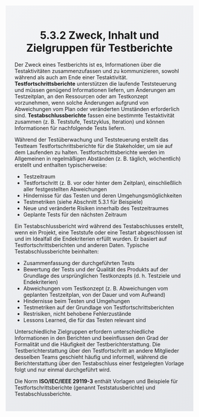 <div class="rounded-lg border shadow-sm" style="background: linear-gradient(135deg,#F3F4F6 0%,#E5E7EB 100%); padding: 24px; border-color: #9CA3AF">
  <header style="margin-bottom:12px">
    <h1 class="text-2xl font-bold text-gray-900">5.3.2 Zweck, Inhalt und Zielgruppen für Testberichte</h1>
  </header>
  <article class="prose max-w-none">
    <p>Der Zweck eines Testberichts ist es, Informationen über die Testaktivitäten zusammenzufassen und zu kommunizieren, sowohl während als auch am Ende einer Testaktivität. <strong>Testfortschrittsberichte</strong> unterstützen die laufende Teststeuerung und müssen genügend Informationen liefern, um Änderungen am Testzeitplan, an den Ressourcen oder am Testkonzept vorzunehmen, wenn solche Änderungen aufgrund von Abweichungen vom Plan oder veränderten Umständen erforderlich sind. <strong>Testabschlussberichte</strong> fassen eine bestimmte Testaktivität zusammen (z. B. Teststufe, Testzyklus, Iteration) und können Informationen für nachfolgende Tests liefern.</p>
    <p>Während der Testüberwachung und Teststeuerung erstellt das Testteam Testfortschrittsberichte für die Stakeholder, um sie auf dem Laufenden zu halten. Testfortschrittsberichte werden im Allgemeinen in regelmäßigen Abständen (z. B. täglich, wöchentlich) erstellt und enthalten typischerweise:</p>
    <ul>
      <li>Testzeitraum</li>
      <li>Testfortschritt (z. B. vor oder hinter dem Zeitplan), einschließlich aller festgestellten Abweichungen</li>
      <li>Hindernisse für das Testen und deren Umgehungsmöglichkeiten</li>
      <li>Testmetriken (siehe Abschnitt 5.3.1 für Beispiele)</li>
      <li>Neue und veränderte Risiken innerhalb des Testzeitraumes</li>
      <li>Geplante Tests für den nächsten Zeitraum</li>
    </ul>
    <p>Ein Testabschlussbericht wird während des Testabschlusses erstellt, wenn ein Projekt, eine Teststufe oder eine Testart abgeschlossen ist und im Idealfall die Endekriterien erfüllt wurden. Er basiert auf Testfortschrittsberichten und anderen Daten. Typische Testabschlussberichte beinhalten:</p>
    <ul>
      <li>Zusammenfassung der durchgeführten Tests</li>
      <li>Bewertung der Tests und der Qualität des Produkts auf der Grundlage des ursprünglichen Testkonzepts (d. h. Testziele und Endekriterien)</li>
      <li>Abweichungen vom Testkonzept (z. B. Abweichungen vom geplanten Testzeitplan, von der Dauer und vom Aufwand)</li>
      <li>Hindernisse beim Testen und Umgehungen</li>
      <li>Testmetriken auf der Grundlage von Testfortschrittsberichten</li>
      <li>Restrisiken, nicht behobene Fehlerzustände</li>
      <li>Lessons Learned, die für das Testen relevant sind</li>
    </ul>
    <p>Unterschiedliche Zielgruppen erfordern unterschiedliche Informationen in den Berichten und beeinflussen den Grad der Formalität und die Häufigkeit der Testberichterstattung. Die Testberichterstattung über den Testfortschritt an andere Mitglieder desselben Teams geschieht häufig und informell, während die Berichterstattung über den Testabschluss einer festgelegten Vorlage folgt und nur einmal durchgeführt wird.</p>
    <p>Die Norm <strong>ISO/IEC/IEEE 29119-3</strong> enthält Vorlagen und Beispiele für Testfortschrittsberichte (genannt Teststatusberichte) und Testabschlussberichte.</p>
  </article>
</div>
